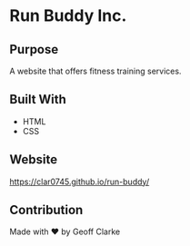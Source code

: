 # Run Buddy Inc.

## Purpose
A website that offers fitness training services.

## Built With
* HTML
* CSS

## Website
https://clar0745.github.io/run-buddy/

## Contribution
Made with ❤️ by Geoff Clarke

